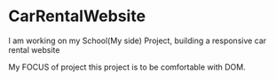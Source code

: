 # CarRentalWebsite
I am working on my School(My side) Project, building a responsive car rental website

My FOCUS of project this project is to be comfortable with DOM.
